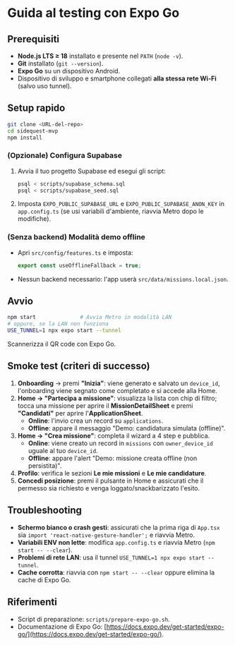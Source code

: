 # Guida al testing con Expo Go

## Prerequisiti
- **Node.js LTS ≥ 18** installato e presente nel `PATH` (`node -v`).
- **Git** installato (`git --version`).
- **Expo Go** su un dispositivo Android.
- Dispositivo di sviluppo e smartphone collegati **alla stessa rete Wi-Fi** (salvo uso tunnel).

## Setup rapido
```bash
git clone <URL-del-repo>
cd sidequest-mvp
npm install
```

### (Opzionale) Configura Supabase
1. Avvia il tuo progetto Supabase ed esegui gli script:
   ```bash
   psql < scripts/supabase_schema.sql
   psql < scripts/supabase_seed.sql
   ```
2. Imposta `EXPO_PUBLIC_SUPABASE_URL` e `EXPO_PUBLIC_SUPABASE_ANON_KEY` in `app.config.ts` (se usi variabili d'ambiente, riavvia Metro dopo le modifiche).

### (Senza backend) Modalità demo offline
- Apri `src/config/features.ts` e imposta:
  ```ts
  export const useOfflineFallback = true;
  ```
- Nessun backend necessario: l'app userà `src/data/missions.local.json`.

## Avvio
```bash
npm start              # Avvia Metro in modalità LAN
# oppure, se la LAN non funziona
USE_TUNNEL=1 npx expo start --tunnel
```

Scannerizza il QR code con Expo Go.

## Smoke test (criteri di successo)
1. **Onboarding** → premi **"Inizia"**: viene generato e salvato un `device_id`, l'onboarding viene segnato come completato e si accede alla Home.
2. **Home → "Partecipa a missione"**: visualizza la lista con chip di filtro; tocca una missione per aprire il **MissionDetailSheet** e premi **"Candidati"** per aprire l'**ApplicationSheet**.
   - **Online**: l'invio crea un record su `applications`.
   - **Offline**: appare il messaggio "Demo: candidatura simulata (offline)".
3. **Home → "Crea missione"**: completa il wizard a 4 step e pubblica.
   - **Online**: viene creato un record in `missions` con `owner_device_id` uguale al tuo `device_id`.
   - **Offline**: appare l'alert "Demo: missione creata offline (non persistita)".
4. **Profilo**: verifica le sezioni **Le mie missioni** e **Le mie candidature**.
5. **Concedi posizione**: premi il pulsante in Home e assicurati che il permesso sia richiesto e venga loggato/snackbarizzato l'esito.

## Troubleshooting
- **Schermo bianco o crash gesti**: assicurati che la prima riga di `App.tsx` sia `import 'react-native-gesture-handler';` e riavvia Metro.
- **Variabili ENV non lette**: modifica `app.config.ts` e riavvia Metro (`npm start -- --clear`).
- **Problemi di rete LAN**: usa il tunnel `USE_TUNNEL=1 npx expo start --tunnel`.
- **Cache corrotta**: riavvia con `npm start -- --clear` oppure elimina la cache di Expo Go.

## Riferimenti
- Script di preparazione: `scripts/prepare-expo-go.sh`.
- Documentazione di Expo Go: [https://docs.expo.dev/get-started/expo-go/](https://docs.expo.dev/get-started/expo-go/).
